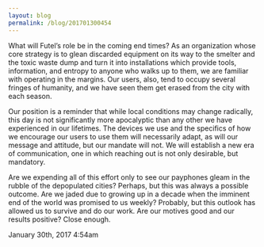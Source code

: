 ```yaml
---
layout: blog
permalink: /blog/201701300454
---
```


What will Futel&rsquo;s role be in the coming end times? As an organization whose core strategy is to glean discarded equipment on its way to the smelter and the toxic waste dump and turn it into installations which provide tools, information, and entropy to anyone who walks up to them, we are familiar with operating in the margins. Our users, also, tend to occupy several fringes of humanity, and we have seen them get erased from the city with each season.

Our position is a reminder that while local conditions may change radically, this day is not significantly more apocalyptic than any other we have experienced in our lifetimes. The devices we use and the specifics of how we encourage our users to use them will necessarily adapt, as will our message and attitude, but our mandate will not. We will establish a new era of communication, one in which reaching out is not only desirable, but mandatory.

Are we expending all of this effort only to see our payphones gleam in the rubble of the depopulated cities? Perhaps, but this was always a possible outcome. Are we jaded due to growing up in a decade when the imminent end of the world was promised to us weekly? Probably, but this outlook has allowed us to survive and do our work. Are our motives good and our results positive? Close enough.<br/>



<div id="footer">
<span id="timestamp"> January 30th, 2017 4:54am </span>
</div>
